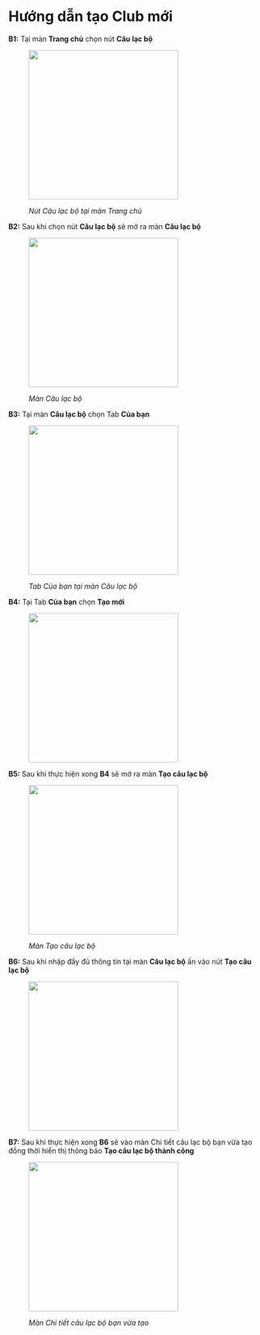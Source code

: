 # Hướng dẫn tạo Club mới

**B1:** Tại màn **Trang chủ** chọn nút **Câu lạc bộ**

<figure><img src="../.gitbook/assets/photo_2024-06-11_09-40-25.jpg" alt="" width="296"><figcaption><p><em>Nút Câu lạc bộ tại màn Trang chủ</em></p></figcaption></figure>

**B2:** Sau khi chọn nút **Câu lạc bộ** sẽ mở ra màn **Câu lạc bộ**

<figure><img src="../.gitbook/assets/photo_2024-06-11_09-41-47.jpg" alt="" width="296"><figcaption><p><em>Màn Câu lạc bộ</em></p></figcaption></figure>

**B3:** Tại màn **Câu lạc bộ** chọn Tab **Của bạn**

<figure><img src="../.gitbook/assets/photo_2024-06-11_09-44-48.jpg" alt="" width="296"><figcaption><p><em>Tab Của bạn tại màn Câu lạc bộ</em></p></figcaption></figure>

**B4:** Tại Tab **Của bạn** chọn **Tạo mới**

<figure><img src="../.gitbook/assets/photo_2024-06-11_09-47-31.jpg" alt="" width="296"><figcaption></figcaption></figure>

**B5:** Sau khi thực hiện xong **B4** sẽ mở ra màn **Tạo câu lạc bộ**

<figure><img src="../.gitbook/assets/photo_2024-06-11_09-48-47.jpg" alt="" width="296"><figcaption><p><em>Màn Tạo câu lạc bộ</em></p></figcaption></figure>

**B6:** Sau khi nhập đầy đủ thông tin tại màn **Câu lạc bộ** ấn vào nút **Tạo câu lạc bộ**

<figure><img src="../.gitbook/assets/photo_2024-06-11_10-10-54.jpg" alt="" width="296"><figcaption></figcaption></figure>

**B7:** Sau khi thực hiện xong **B6** sẽ vào màn Chi tiết câu lạc bộ bạn vừa tạo đồng thời hiển thị thông báo **Tạo câu lạc bộ thành công**

<figure><img src="../.gitbook/assets/photo_2024-06-11_10-32-13.jpg" alt="" width="296"><figcaption><p><em>Màn Chi tiết câu lạc bộ bạn vừa tạo</em></p></figcaption></figure>
